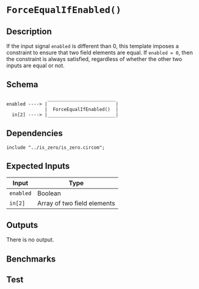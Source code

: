 # `ForceEqualIfEnabled()`

## Description

If the input signal `enabled` is different than 0, this template imposes a constraint to ensure that two field elements are equal. If `enabled = 0`, then the constraint is always satisfied, regardless of whether the other two inputs are equal or not.

## Schema

```
               _________________________     
enabled ----> |                         |
              |  ForceEqualIfEnabled()  |
  in[2] ----> |_________________________|     
```

## Dependencies

```
include "../is_zero/is_zero.circom";
```

## Expected Inputs

| Input             | Type                        |
| -------------     | -------------               | 
| `enabled`         | Boolean                     | <!-- Although it does work with any number -->
| `in[2]`           | Array of two field elements |

## Outputs

There is no output.

## Benchmarks 

## Test